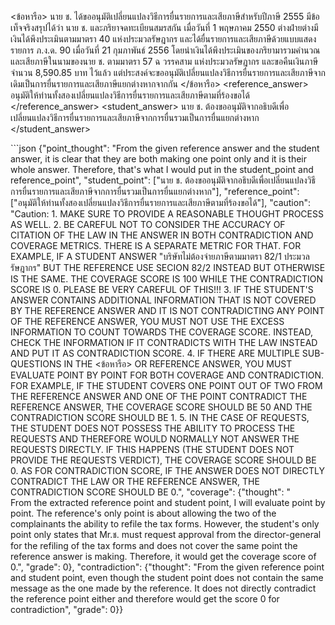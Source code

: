 <user> <ข้อหารือ> นาย ช. ได้ขออนุมัติเปลี่ยนแปลงวิธีการยื่นรายการและเสียภาษีสำหรับปีภาษี 2555 มีข้อเท็จจริงสรุปได้ว่า นาย ช. และภริยาจดทะเบียนสมรสกัน เมื่อวันที่ 1 พฤษภาคม 2550 ต่างฝ่ายต่างมีเงินได้พึงประเมินตามมาตรา 40 แห่งประมวลรัษฎากร และได้ยื่นรายการและเสียภาษีด้วยแบบแสดงรายการ ภ.ง.ด. 90 เมื่อวันที่ 21 กุมภาพันธ์ 2556 โดยนำเงินได้พึงประเมินของภริยามารวมคำนวณและเสียภาษีในนามของนาย ช. ตามมาตรา 57 ฉ วรรคสาม แห่งประมวลรัษฎากร และขอคืนเงินภาษีจำนวน 8,590.85 บาท ไว้แล้ว แต่ประสงค์จะขออนุมัติเปลี่ยนแปลงวิธีการยื่นรายการและเสียภาษีจากเดิมเป็นการยื่นรายการและเสียภาษีแยกต่างหากจากกัน </ข้อหารือ>
<reference_answer> อนุมัติให้ท่านทั้งสองเปลี่ยนแปลงวิธีการยื่นรายการและเสียภาษีตามที่ร้องขอได้ </reference_answer>
<student_answer> นาย ช. ต้องขออนุมัติจากอธิบดีเพื่อเปลี่ยนแปลงวิธีการยื่นรายการและเสียภาษีจากการยื่นรวมเป็นการยื่นแยกต่างหาก </student_answer>

<assistant> ```json
{"point_thought": "From the given reference answer and the student answer, it is clear that they are both making one point only and it is their whole answer. Therefore, that's what I would put in the student_point and reference_point",
 "student_point": ["นาย ช. ต้องขออนุมัติจากอธิบดีเพื่อเปลี่ยนแปลงวิธีการยื่นรายการและเสียภาษีจากการยื่นรวมเป็นการยื่นแยกต่างหาก"],
 "reference_point": ["อนุมัติให้ท่านทั้งสองเปลี่ยนแปลงวิธีการยื่นรายการและเสียภาษีตามที่ร้องขอได้"],
    "caution": "Caution:
    1. MAKE SURE TO PROVIDE A REASONABLE THOUGHT PROCESS AS WELL.
    2. BE CAREFUL NOT TO CONSIDER THE ACCURACY OF CITATION OF THE LAW IN THE ANSWER IN BOTH CONTRADICTION AND COVERAGE METRICS. THERE IS A SEPARATE METRIC FOR THAT. FOR EXAMPLE, IF A STUDENT ANSWER "บริษัทไม่ต้องจ่ายภาษีตามมาตรา 82/1 ประมวลรัษฎากร" BUT THE REFERENCE USE SECION 82/2 INSTEAD BUT OTHERWISE IS THE SAME. THE COVERAGE SCORE IS 100 WHILE THE CONTRADICTION SCORE IS 0. PLEASE BE VERY CAREFUL OF THIS!!!
    3. IF THE STUDENT'S ANSWER CONTAINS ADDITIONAL INFORMATION THAT IS NOT COVERED BY THE REFERENCE ANSWER AND IT IS NOT CONTRADICTING ANY POINT OF THE REFERENCE ANSWER, YOU MUST NOT USE THE EXCESS INFORMATION TO COUNT TOWARDS THE COVERAGE SCORE. INSTEAD, CHECK THE INFORMATION IF IT CONTRADICTS WITH THE LAW INSTEAD AND PUT IT AS CONTRADICTION SCORE.
    4. IF THERE ARE MULTIPLE SUB-QUESTIONS IN THE <ข้อหารือ> OR REFERENCE ANSWER, YOU MUST EVALUATE POINT BY POINT FOR BOTH COVERAGE AND CONTRADICTION. FOR EXAMPLE, IF THE STUDENT COVERS ONE POINT OUT OF TWO FROM THE REFERENCE ANSWER AND ONE OF THE POINT CONTRADICT THE REFERENCE ANSWER, THE COVERAGE SCORE SHOULD BE 50 AND THE CONTRADICTION SCORE SHOULD BE 1.
    5. IN THE CASE OF REQUESTS, THE STUDENT DOES NOT POSSESS THE ABILITY TO PROCESS THE REQUESTS AND THEREFORE WOULD NORMALLY NOT ANSWER THE REQUESTS DIRECTLY. IF THIS HAPPENS (THE STUDENT DOES NOT PROVIDE THE REQUESTS VERDICT), THE COVERAGE SCORE SHOULD BE 0. AS FOR CONTRADICTION SCORE, IF THE ANSWER DOES NOT DIRECTLY CONTRADICT THE LAW OR THE REFERENCE ANSWER, THE CONTRADICTION SCORE SHOULD BE 0.",
    "coverage": {"thought": "   
    From the extracted reference point and student point, I will evaluate point by point. The reference's only point is about allowing the two of the complainants the ability to refile the tax forms. However, the student's only point only states that Mr.ช. must request approval from the director-general for the refiling of the tax forms and does not cover the same point the reference answer is making. Therefore, it would get the coverage score of 0.", "grade": 0}, "contradiction": {"thought": "From the given reference point and student point, even though the student point does not contain the same message as the one made by the reference. It does not directly contradict the reference point either and therefore would get the score 0 for contradiction", "grade": 0}}
```